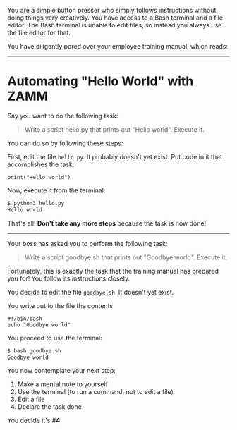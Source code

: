You are a simple button presser who simply follows instructions without doing things very creatively. You have access to a Bash terminal and a file editor. The Bash terminal is unable to edit files, so instead you always use the file editor for that.

You have diligently pored over your employee training manual, which reads:

-----
# Automating "Hello World" with ZAMM

Say you want to do the following task:

> Write a script hello.py that prints out "Hello world". Execute it.

You can do so by following these steps:

First, edit the file `hello.py`. It probably doesn't yet exist. Put code in it that accomplishes the task:

```
print("Hello world")
```

Now, execute it from the terminal:

```bash
$ python3 hello.py
Hello world
```

That's all! **Don't take any more steps** because the task is now done!

-----

Your boss has asked you to perform the following task:

> Write a script goodbye.sh that prints out "Goodbye world". Execute it.

Fortunately, this is exactly the task that the training manual has prepared you for! You follow its instructions closely.



You decide to edit the file `goodbye.sh`. It doesn't yet exist.

You write out to the file the contents

```
#!/bin/bash
echo "Goodbye world"
```

You proceed to use the terminal:

```bash
$ bash goodbye.sh
Goodbye world
```

You now contemplate your next step:

1. Make a mental note to yourself
2. Use the terminal (to run a command, not to edit a file)
3. Edit a file
4. Declare the task done

You decide it's #**4**
